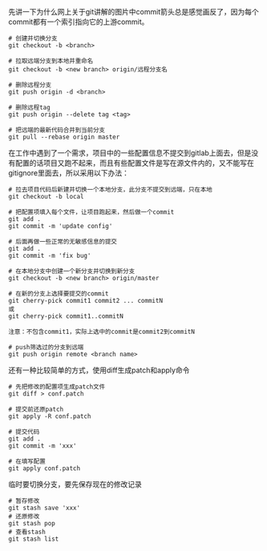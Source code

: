 先讲一下为什么网上关于git讲解的图片中commit箭头总是感觉画反了，因为每个commit都有一个索引指向它的上游commit。

```
# 创建并切换分支
git checkout -b <branch>

# 拉取远端分支到本地并重命名
git checkout -b <new branch> origin/远程分支名

# 删除远程分支
git push origin -d <branch>

# 删除远程tag
git push origin --delete tag <tag>

# 把远端的最新代码合并到当前分支
git pull --rebase origin master
```

在工作中遇到了一个需求，项目中的一些配置信息不提交到gitlab上面去，但是没有配置的话项目又跑不起来，而且有些配置文件是写在源文件内的，又不能写在gitignore里面去，所以采用以下办法：

```
# 拉去项目代码后新建并切换一个本地分支，此分支不提交到远端，只在本地
git checkout -b local

# 把配置项填入每个文件，让项目跑起来，然后做一个commit
git add .
git commit -m 'update config'

# 后面再做一些正常的无敏感信息的提交
git add .
git commit -m 'fix bug'

# 在本地分支中创建一个新分支并切换到新分支
git checkout -b <new branch> origin/master

# 在新的分支上选择要提交的commit
git cherry-pick commit1 commit2 ... commitN
或
git cherry-pick commit1..commitN

注意：不包含commit1，实际上选中的commit是commit2到commitN

# push筛选过的分支到远端
git push origin remote <branch name>

```

还有一种比较简单的方式，使用diff生成patch和apply命令

```
# 先把修改的配置项生成patch文件
git diff > conf.patch

# 提交前还原patch
git apply -R conf.patch

# 提交代码
git add .
git commit -m 'xxx'

# 在填写配置
git apply conf.patch

```

临时要切换分支，要先保存现在的修改记录

```
# 暂存修改
git stash save 'xxx'
# 还原修改
git stash pop
# 查看stash
git stash list
```

